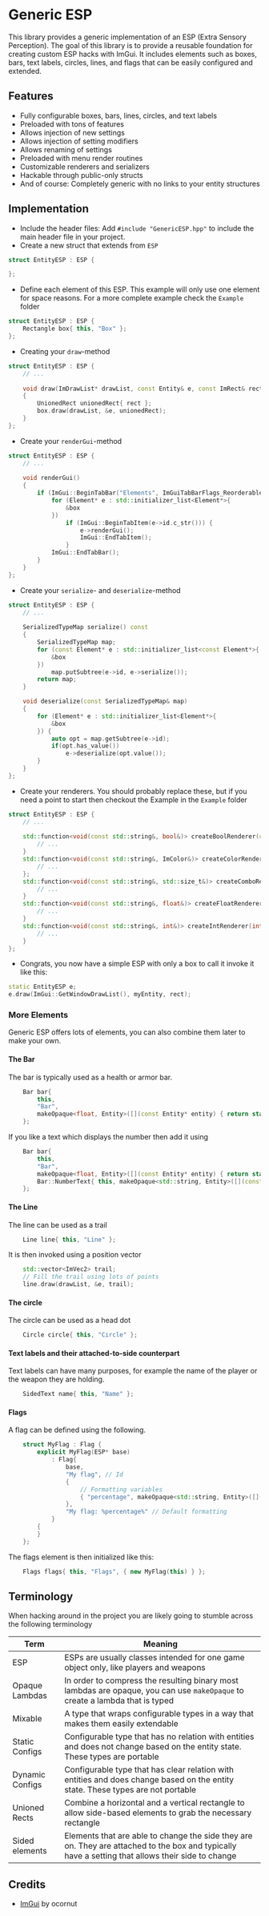 # Generic ESP
This library provides a generic implementation of an ESP (Extra Sensory Perception). The goal of this library is to provide a reusable foundation for creating custom ESP hacks with ImGui. It includes elements such as boxes, bars, text labels, circles, lines, and flags that can be easily configured and extended.

## Features
- Fully configurable boxes, bars, lines, circles, and text labels
- Preloaded with tons of features
- Allows injection of new settings
- Allows injection of setting modifiers
- Allows renaming of settings
- Preloaded with menu render routines
- Customizable renderers and serializers
- Hackable through public-only structs
- And of course: Completely generic with no links to your entity structures

## Implementation
- Include the header files: Add `#include "GenericESP.hpp"` to include the main header file in your project.
- Create a new struct that extends from `ESP`
```cpp
struct EntityESP : ESP {

};
```
- Define each element of this ESP. This example will only use one element for space reasons. For a more complete example check the `Example` folder
```cpp
struct EntityESP : ESP {
	Rectangle box{ this, "Box" };
};
```
- Creating your `draw`-method
```cpp
struct EntityESP : ESP {
	// ...
	
	void draw(ImDrawList* drawList, const Entity& e, const ImRect& rect) const
	{
		UnionedRect unionedRect{ rect };
		box.draw(drawList, &e, unionedRect);
	}
};
```
- Create your `renderGui`-method
```cpp
struct EntityESP : ESP {
	// ...
	
	void renderGui()
	{
		if (ImGui::BeginTabBar("Elements", ImGuiTabBarFlags_Reorderable)) {
			for (Element* e : std::initializer_list<Element*>{
				&box
			})
				if (ImGui::BeginTabItem(e->id.c_str())) {
					e->renderGui();
					ImGui::EndTabItem();
				}
			ImGui::EndTabBar();
		}
	}
};
```
- Create your `serialize`- and `deserialize`-method
```cpp
struct EntityESP : ESP {
	// ...
	
	SerializedTypeMap serialize() const
	{
		SerializedTypeMap map;
		for (const Element* e : std::initializer_list<const Element*>{
			&box
		})
			map.putSubtree(e->id, e->serialize());
		return map;
	}

	void deserialize(const SerializedTypeMap& map)
	{
		for (Element* e : std::initializer_list<Element*>{
			&box
		}) {
			auto opt = map.getSubtree(e->id);
			if(opt.has_value())
				e->deserialize(opt.value());
		}
	}
};
```
- Create your renderers. You should probably replace these, but if you need a point to start then checkout the Example in the `Example` folder
```cpp
struct EntityESP : ESP {
	// ...
	
	std::function<void(const std::string&, bool&)> createBoolRenderer(const std::function<void()>& onChange = [] {}) override {
		// ...
	}
	std::function<void(const std::string&, ImColor&)> createColorRenderer(const std::function<void()>& onChange = [] {}) override {
		// ...
	};
	std::function<void(const std::string&, std::size_t&)> createComboRenderer(const std::initializer_list<std::string>& localization, const std::function<void()>& onChange = [] {}) override {
		// ...
	}
	std::function<void(const std::string&, float&)> createFloatRenderer(float min, float max, const char* fmt, const std::function<void()>& onChange = [] {}) override {
		// ...
	}
	std::function<void(const std::string&, int&)> createIntRenderer(int min, int max, const std::function<void()>& onChange = [] {}) override {
		// ...
	}
};
```
- Congrats, you now have a simple ESP with only a box to call it invoke it like this:
```cpp
static EntityESP e;
e.draw(ImGui::GetWindowDrawList(), myEntity, rect);
```

### More Elements
Generic ESP offers lots of elements, you can also combine them later to make your own.

#### The Bar
The bar is typically used as a health or armor bar.
```cpp
	Bar bar{
		this,
		"Bar",
		makeOpaque<float, Entity>([](const Entity* entity) { return static_cast<float>(entity->health) / static_cast<float>(entity->maxHealth); })
	};
```
If you like a text which displays the number then add it using
```cpp
	Bar bar{
		this,
		"Bar",
		makeOpaque<float, Entity>([](const Entity* entity) { return static_cast<float>(entity->health) / static_cast<float>(entity->maxHealth); }),
		Bar::NumberText{ this, makeOpaque<std::string, Entity>([](const Entity* entity) { return std::to_string(entity->health); }) }
	};
```

#### The Line
The line can be used as a trail
```cpp
	Line line{ this, "Line" };
```
It is then invoked using a position vector
```cpp
	std::vector<ImVec2> trail;
	// Fill the trail using lots of points
	line.draw(drawList, &e, trail);
```

#### The circle
The circle can be used as a head dot
```cpp
	Circle circle{ this, "Circle" };
```

#### Text labels and their attached-to-side counterpart
Text labels can have many purposes, for example the name of the player or the weapon they are holding.
```cpp
	SidedText name{ this, "Name" };
```

#### Flags
A flag can be defined using the following.
```cpp
	struct MyFlag : Flag {
		explicit MyFlag(ESP* base)
			: Flag{
				base,
				"My flag", // Id
				{
					// Formatting variables
					{ "percentage", makeOpaque<std::string, Entity>([](const Entity* e) { return std::to_string(e->flagPercentage); }) }
				},
				"My flag: %percentage%" // Default formatting
			}
		{
		}
	};
```
The flags element is then initialized like this:
```cpp
	Flags flags{ this, "Flags", { new MyFlag(this) } };
```

## Terminology

When hacking around in the project you are likely going to stumble across the following terminology

| Term            | Meaning                                                                                                                                           |
|-----------------|---------------------------------------------------------------------------------------------------------------------------------------------------|
| ESP             | ESPs are usually classes intended for one game object only, like players and weapons                                                              |
| Opaque Lambdas  | In order to compress the resulting binary most lambdas are opaque, you can use `makeOpaque` to create a lambda that is typed                      |
| Mixable         | A type that wraps configurable types in a way that makes them easily extendable                                                                   |
| Static Configs  | Configurable type that has no relation with entities and does not change based on the entity state. These types are portable                      |
| Dynamic Configs | Configurable type that has clear relation with entities and does change based on the entity state. These types are not portable                   |
| Unioned Rects   | Combine a horizontal and a vertical rectangle to allow side-based elements to grab the necessary rectangle                                        |
| Sided elements  | Elements that are able to change the side they are on. They are attached to the box and typically have a setting that allows their side to change |


## Credits
- [ImGui](https://github.com/ocornut/imgui) by ocornut
